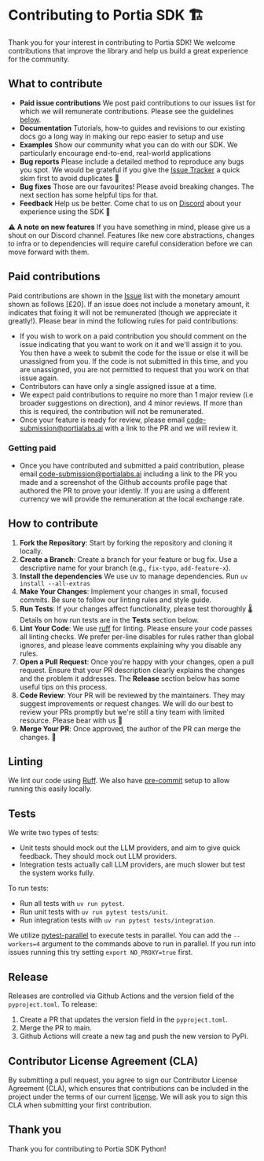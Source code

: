 # Contributing to Portia SDK 🏗️

Thank you for your interest in contributing to Portia SDK! We welcome contributions that improve the library and help us build a great experience for the community.

## What to contribute
* **Paid issue contributions** We post paid contributions to our issues list for which we will remunerate contributions. Please see the guidelines [below](https://github.com/portiaAI/portia-sdk-python/CONTRIBUTING.md#paid-contributions).
* **Documentation** Tutorials, how-to guides and revisions to our existing docs go a long way in making our repo easier to setup and use
* **Examples** Show our community what you can do with our SDK. We particularly encourage end-to-end, real-world applications
* **Bug reports** Please include a detailed method to reproduce any bugs you spot. We would be grateful if you give the [Issue Tracker](https://github.com/portiaAI/portia-sdk-python/issues) a quick skim first to avoid duplicates 🙌
* **Bug fixes** Those are our favourites! Please avoid breaking changes. The next section has some helpful tips for that.
* **Feedback** Help us be better. Come chat to us on [Discord](https://discord.gg/DvAJz9ffaR) about your experience using the SDK 🫶

⚠️ **A note on new features** If you have something in mind, please give us a shout on our Discord channel. Features like new core abstractions, changes to infra or to dependencies will require careful consideration before we can move forward with them.

## Paid contributions
Paid contributions are shown in the [Issue](https://github.com/portiaAI/portia-sdk-python/issues) list with the monetary amount shown as follows [£20]. If an issue does not include a monetary amount, it indicates that fixing it will not be remunerated (though we appreciate it greatly!). Please bear in mind the following rules for paid contributions:
* If you wish to work on a paid contribution you should comment on the issue indicating that you want to work on it and we'll assign it to you. You then have a week to submit the code for the issue or else it will be unassigned from you. If the code is not submitted in this time, and you are unassigned, you are not permitted to request that you work on that issue again.
* Contributors can have only a single assigned issue at a time.
* We expect paid contributions to require no more than 1 major review (i.e broader suggestions on direction), and 4 minor reviews. If more than this is required, the contribution will not be remunerated.
* Once your feature is ready for review, please email code-submission@portialabs.ai with a link to the PR and we will review it.

### Getting paid
* Once you have contributed and submitted a paid contribution, please email code-submission@portialabs.ai including a link to the PR you made and a screenshot of the Github accounts profile page that authored the PR to prove your identiy. If you are using a different currency we will provide the remuneration at the local exchange rate.

## How to contribute

1. **Fork the Repository**: Start by forking the repository and cloning it locally.
2. **Create a Branch**: Create a branch for your feature or bug fix. Use a descriptive name for your branch (e.g., `fix-typo`, `add-feature-x`).
3. **Install the dependencies** We use uv to manage dependencies. Run ``uv install --all-extras``
4. **Make Your Changes**: Implement your changes in small, focused commits. Be sure to follow our linting rules and style guide.
5. **Run Tests**: If your changes affect functionality, please test thoroughly 🌡️ Details on how run tests are in the **Tests** section below.
6. **Lint Your Code**: We use [ruff](https://github.com/charliermarsh/ruff) for linting. Please ensure your code passes all linting checks. We prefer per-line disables for rules rather than global ignores, and please leave comments explaining why you disable any rules.
7. **Open a Pull Request**: Once you're happy with your changes, open a pull request. Ensure that your PR description clearly explains the changes and the problem it addresses. The **Release** section below has some useful tips on this process.
8. **Code Review**: Your PR will be reviewed by the maintainers. They may suggest improvements or request changes. We will do our best to review your PRs promptly but we're still a tiny team with limited resource. Please bear with us 🙏
10. **Merge Your PR**: Once approved, the author of the PR can merge the changes. 🚀

## Linting

We lint our code using [Ruff](https://github.com/astral-sh/ruff). We also have [pre-commit](https://pre-commit.com/) setup to allow running this easily locally.

## Tests

We write two types of tests:
- Unit tests should mock out the LLM providers, and aim to give quick feedback. They should mock out LLM providers.
- Integration tests actually call LLM providers, are much slower but test the system works fully.

To run tests:
- Run all tests with `uv run pytest`.
- Run unit tests with `uv run pytest tests/unit`.
- Run integration tests with `uv run pytest tests/integration`.

We utilize [pytest-parallel](https://pypi.org/project/pytest-parallel/) to execute tests in parallel. You can add the `--workers=4` argument to the commands above to run in parallel. If you run into issues running this try setting `export NO_PROXY=true` first.

## Release

Releases are controlled via Github Actions and the version field of the `pyproject.toml`. To release:

1. Create a PR that updates the version field in the `pyproject.toml`.
2. Merge the PR to main.
3. Github Actions will create a new tag and push the new version to PyPi.

## Contributor License Agreement (CLA)

By submitting a pull request, you agree to sign our Contributor License Agreement (CLA), which ensures that contributions can be included in the project under the terms of our current [license](https://github.com/portiaAI/portia-sdk-python/edit/main/CONTRIBUTING.md#:~:text=CONTRIBUTING.md-,LICENSE,-Logo_Portia_Stacked_Black.png). We will ask you to sign this CLA when submitting your first contribution.

## Thank you

Thank you for contributing to Portia SDK Python!
